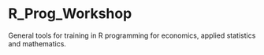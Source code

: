 # R_Prog_Workshop
General tools for training in R programming for economics, applied statistics and mathematics.
